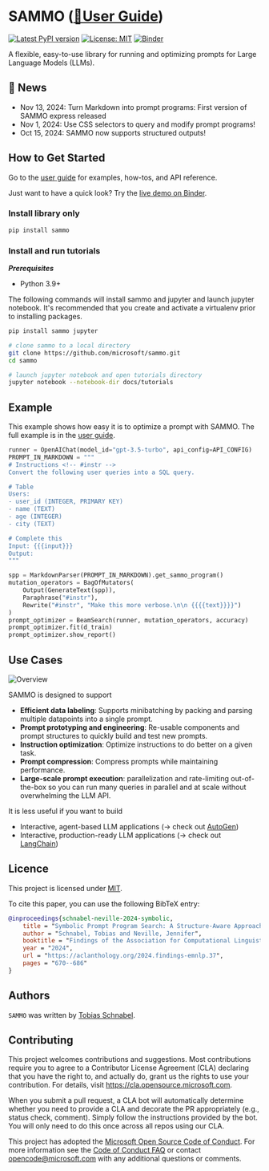# SAMMO ([📘User Guide](https://microsoft.github.io/sammo/))

[![Latest PyPI version](https://img.shields.io/pypi/v/sammo.svg)](https://pypi.python.org/pypi/sammo)
[![License: MIT](https://img.shields.io/badge/License-MIT-yellow.svg)](https://opensource.org/licenses/MIT)
[![Binder](https://mybinder.org/badge_logo.svg)](https://mybinder.org/v2/gh/microsoft/sammo/main?urlpath=tree/docs/tutorials/quickstart.ipynb)

A flexible, easy-to-use library for running and optimizing prompts for Large Language Models (LLMs).

## 🎉 News
- Nov 13, 2024: Turn Markdown into prompt programs: First version of SAMMO express released
- Nov 1, 2024: Use CSS selectors to query and modify prompt programs!
- Oct 15, 2024: SAMMO now supports structured outputs!

## How to Get Started
Go to the [user guide](https://microsoft.github.io/sammo/) for examples, how-tos, and API reference.

Just want to have a quick look? Try the [live demo on Binder](https://mybinder.org/v2/gh/microsoft/sammo/main?urlpath=tree/docs/tutorials/quickstart.ipynb).

<!--start-->
### Install library only

```bash
pip install sammo
```

### Install and run tutorials

***Prerequisites***
* Python 3.9+

The following commands will install sammo and jupyter and launch jupyter notebook. It's recommended that you create and activate a virtualenv prior to installing packages.

```bash
pip install sammo jupyter

# clone sammo to a local directory
git clone https://github.com/microsoft/sammo.git
cd sammo

# launch jupyter notebook and open tutorials directory
jupyter notebook --notebook-dir docs/tutorials
```

## Example
This example shows how easy it is to optimize a prompt with SAMMO. The full example is in the [user guide](https://microsoft.github.io/sammo/).
```python
runner = OpenAIChat(model_id="gpt-3.5-turbo", api_config=API_CONFIG)
PROMPT_IN_MARKDOWN = """
# Instructions <!-- #instr -->
Convert the following user queries into a SQL query.

# Table
Users:
- user_id (INTEGER, PRIMARY KEY)
- name (TEXT)
- age (INTEGER)
- city (TEXT)

# Complete this
Input: {{{input}}}
Output:
"""

spp = MarkdownParser(PROMPT_IN_MARKDOWN).get_sammo_program()
mutation_operators = BagOfMutators(
    Output(GenerateText(spp)),
    Paraphrase("#instr"),
    Rewrite("#instr", "Make this more verbose.\n\n {{{{text}}}}")
)
prompt_optimizer = BeamSearch(runner, mutation_operators, accuracy)
prompt_optimizer.fit(d_train)
prompt_optimizer.show_report()
```

## Use Cases
![Overview](https://microsoft.github.io/sammo/_images/overview.png)

SAMMO is designed to support
- **Efficient data labeling**: Supports minibatching by packing and parsing multiple datapoints into a single prompt.
- **Prompt prototyping and engineering**: Re-usable components and prompt structures to quickly build and test new prompts.
- **Instruction optimization**: Optimize instructions to do better on a given task.
- **Prompt compression**: Compress prompts while maintaining performance.
- **Large-scale prompt execution**: parallelization
and rate-limiting out-of-the-box so you can run many queries in parallel and at scale without overwhelming the LLM API.

It is less useful if you want to build
- Interactive, agent-based LLM applications (→ check out [AutoGen](https://microsoft.github.io/autogen/))
- Interactive, production-ready LLM applications (→ check out [LangChain](https://www.langchain.com/))

<!--end-->

## Licence

This project is licensed under [MIT](https://choosealicense.com/licenses/mit/).

To cite this paper, you can use the following BibTeX entry:

```bibtex
@inproceedings{schnabel-neville-2024-symbolic,
    title = "Symbolic Prompt Program Search: A Structure-Aware Approach to Efficient Compile-Time Prompt Optimization",
    author = "Schnabel, Tobias and Neville, Jennifer",
    booktitle = "Findings of the Association for Computational Linguistics: EMNLP 2024",
    year = "2024",
    url = "https://aclanthology.org/2024.findings-emnlp.37",
    pages = "670--686"
}
```

## Authors

`SAMMO` was written by [Tobias Schnabel](mailto:sammo@microsoft.com).

## Contributing

This project welcomes contributions and suggestions.  Most contributions require you to agree to a
Contributor License Agreement (CLA) declaring that you have the right to, and actually do, grant us
the rights to use your contribution. For details, visit <https://cla.opensource.microsoft.com>.

When you submit a pull request, a CLA bot will automatically determine whether you need to provide
a CLA and decorate the PR appropriately (e.g., status check, comment). Simply follow the instructions
provided by the bot. You will only need to do this once across all repos using our CLA.

This project has adopted the [Microsoft Open Source Code of Conduct](https://opensource.microsoft.com/codeofconduct/).
For more information see the [Code of Conduct FAQ](https://opensource.microsoft.com/codeofconduct/faq/) or
contact [opencode@microsoft.com](mailto:opencode@microsoft.com>) with any additional questions or comments.
